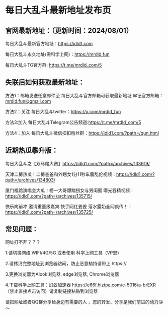 # 每日大乱斗最新地址发布页

官网最新地址：（更新时间：2024/08/01）
-
 每日大乱斗最新官方地址：https://idld1.com

 每日大乱斗永久地址(需科学上网)：https://mrdld.fun

 每日大乱斗TG官方群: https://t.me/mrdld_com/5

失联后如何获取最新地址：
-
方法1：邮箱发送任意邮件至 每日大乱斗官方邮箱可获取最新地址
牢记官方邮箱：mrdld.fun@gmail.com

方法2：关注 每日大乱斗twitter：https://x.com/mrdld_fun

方法3:加入 每日大乱斗Telegram公告频道:https://t.me/mrdld_com/5

方法4：加入 每日大乱斗微信扣扣粉丝群：https://idld1.com/?path=/qun.html

近期热瓜攀升版：
-
每日大乱斗之【双马尾大赛】https://idld1.com/?path=/archives/133919/

天津二舅热瓜！二舅爸爸和外甥女1分11秒车震乱伦视频：https://idld1.com/?path=/archives/134803/

厦门福馆演唱会大瓜！榜一大哥爆踹捞女与男闺蜜 曝光吞精视频：https://idld1.com/?path=/archives/135715/

快乐向前冲 邀请重量级嘉宾 快手网红姜姜 落水露奶全网疯传！：https://idld1.com/?path=/archives/135725/



常见问题：
-
网址打不开？？？

1.请切换网络 WIFI/4G/5G 或者使用 科学上网工具（VP恩）

2.请拷贝完整地址到浏览器访问，防止恶意劫持请带上 https://

3.更换浏览器为Alook浏览器, edge浏览器, Chrome浏览器

4.下载科学上网工具：蚂蚁加速器 https://e66f.hiztpa.com/c-5016/a-brEXR （禁止直接点击访问）请复制链接粘贴到浏览器

请把网址或者QQ群分享给身边有需要的人 ，您的转发、分享是我们前进的动力😘～

